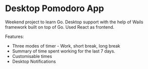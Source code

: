 # Desktop Pomodoro App

Weekend project to learn Go. Desktop support with the help of Wails framework built on top of Go. Used React as frontend.

Features:
- Three modes of timer - Work, short break, long break
- Summary of time spent working for the last 7 days.
- Customisable times
- Desktop Notifications
